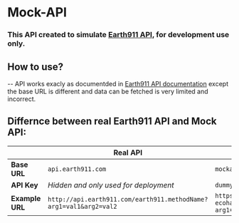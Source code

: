 # Mock-API

### This API created to simulate [Earth911 API](https://api.earth911.com/), for development use only.

## How to use?

-- API works exacly as documentded in [Earth911 API documentation](https://api.earth911.com/) except the base URL is different and data can be fetched is very limited and incorrect.

## Differnce between real Earth911 API and Mock API:

|                 | **Real API**                                                      | **Mock API**                                                                               |
| --------------- | ----------------------------------------------------------------- | ------------------------------------------------------------------------------------------ |
| **Base URL**    | `api.earth911.com`                                                | `mockapi-earth911-ecohabit.up.railway.app`                                                 |
| **API Key**     | _Hidden and only used for deployment_                             | `dummykey`                                                                                 |
| **Example URL** | `http://api.earth911.com/earth911.methodName?arg1=val1&arg2=val2` | `https://mockapi-earth911-ecohabit.up.railway.app/earth911.methodName?arg1=val1&arg2=val2` |

